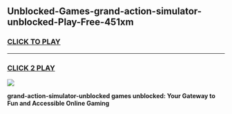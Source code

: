 
## Unblocked-Games-grand-action-simulator-unblocked-Play-Free-451xm
<h3>
<a href="https://premium76.site?title=grand-action-simulator-unblocked&ref=10A">CLICK TO PLAY</a></h3>
<hr>

<h3>
<a href="https://premium76.site?title=grand-action-simulator-unblocked&ref=10A">CLICK 2 PLAY</a>
  
</h3>

<a href="https://premium76.site?title=grand-action-simulator-unblocked&ref=10A"><img src="https://clearcache.store/games.png"></a>


**grand-action-simulator-unblocked games unblocked: Your Gateway to Fun and Accessible Online Gaming**
